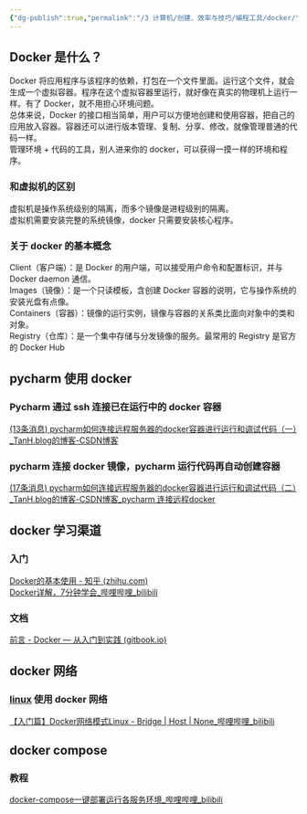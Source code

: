 ```yaml
---
{"dg-publish":true,"permalink":"/3 计算机/创建、效率与技巧/编程工具/docker/","title":"docker"}
---
```



## Docker 是什么？
Docker 将应用程序与该程序的依赖，打包在一个文件里面。运行这个文件，就会生成一个虚拟容器。程序在这个虚拟容器里运行，就好像在真实的物理机上运行一样。有了 Docker，就不用担心环境问题。  
总体来说，Docker 的接口相当简单，用户可以方便地创建和使用容器，把自己的应用放入容器。容器还可以进行版本管理、复制、分享、修改，就像管理普通的代码一样。  
管理环境 + 代码的工具，别人进来你的 docker，可以获得一摸一样的环境和程序。
### 和虚拟机的区别
虚拟机是操作系统级别的隔离，而多个镜像是进程级别的隔离。  
虚拟机需要安装完整的系统镜像，docker 只需要安装核心程序。
### 关于 docker 的基本概念
Client（客户端）：是 Docker 的用户端，可以接受用户命令和配置标识，并与 Docker daemon 通信。  
Images（镜像）：是一个只读模板，含创建 Docker 容器的说明，它与操作系统的安装光盘有点像。  
Containers（容器）：镜像的运行实例，镜像与容器的关系类比面向对象中的类和对象。  
Registry（仓库）：是一个集中存储与分发镜像的服务。最常用的 Registry 是官方的 Docker Hub
## pycharm 使用 docker
### Pycharm 通过 ssh 连接已在运行中的 docker 容器
[(13条消息) pycharm如何连接远程服务器的docker容器进行运行和调试代码（一）\_TanH.blog的博客-CSDN博客](https://blog.csdn.net/Thanours/article/details/109265315)
### pycharm 连接 docker 镜像，pycharm 运行代码再自动创建容器
[(17条消息) pycharm如何连接远程服务器的docker容器进行运行和调试代码（二）\_TanH.blog的博客-CSDN博客_pycharm 连接远程docker](https://blog.csdn.net/Thanours/article/details/109271836)
## docker 学习渠道
### 入门
[Docker的基本使用 - 知乎 (zhihu.com)](https://zhuanlan.zhihu.com/p/488447990)  
[Docker详解，7分钟学会\_哔哩哔哩\_bilibili](https://www.bilibili.com/video/BV1Yh4y1K7ka/?buvid=XY630CE669F34078F341989B1EE06E60B0127&is_story_h5=false&mid=g8UDjEqHIS5oCexxb9oAEQ%3D%3D&p=1&plat_id=116&share_from=ugc&share_medium=android&share_plat=android&share_session_id=9861becb-1281-4d14-9be9-ec326d571015&share_source=COPY&share_tag=s_i&timestamp=1694309813&unique_k=EYYYGWE&up_id=507373006&vd_source=20cb3e7c6ad3d64f0eb2d763ff005080)
### 文档
[前言 - Docker — 从入门到实践 (gitbook.io)](https://yeasy.gitbook.io/docker_practice/)
## docker 网络
### [linux](../linux/linux.md) 使用 docker 网络
[【入门篇】Docker网络模式Linux - Bridge | Host | None\_哔哩哔哩\_bilibili](https://www.bilibili.com/video/BV1Aj411r71b/?spm_id_from=333.337.search-card.all.click&vd_source=20cb3e7c6ad3d64f0eb2d763ff005080)
## docker compose
### 教程
[docker-compose一键部署运行各服务环境\_哔哩哔哩\_bilibili](https://www.bilibili.com/video/BV1Ph4y177i8/?spm_id_from=333.337.search-card.all.click)